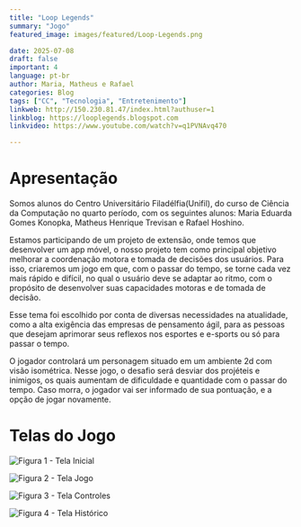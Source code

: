```yaml
---
title: "Loop Legends"
summary: "Jogo"
featured_image: images/featured/Loop-Legends.png 

date: 2025-07-08
draft: false
important: 4
language: pt-br
author: Maria, Matheus e Rafael
categories: Blog
tags: ["CC", "Tecnologia", "Entretenimento"] 
linkweb: http://150.230.81.47/index.html?authuser=1
linkblog: https://looplegends.blogspot.com
linkvideo: https://www.youtube.com/watch?v=q1PVNAvq470

---
```




# Apresentação

Somos alunos do Centro Universitário Filadélfia(Unifil), do curso de Ciência da Computação no quarto período, com os seguintes alunos: Maria Eduarda Gomes Konopka, Matheus Henrique Trevisan e Rafael Hoshino.

Estamos participando de um projeto de extensão, onde temos que desenvolver um app móvel, o nosso projeto tem como principal objetivo melhorar a coordenação motora e tomada de decisões dos usuários. Para isso, criaremos um jogo em que, com o passar do tempo, se torne cada vez mais rápido e difícil, no qual o usuário deve se adaptar ao ritmo, com o propósito de desenvolver suas capacidades motoras e de tomada de decisão.

Esse tema foi escolhido por conta de diversas necessidades na atualidade, como a alta exigência das empresas de pensamento ágil, para as pessoas que desejam aprimorar seus reflexos nos esportes e e-sports ou só para passar o tempo.

O jogador controlará um personagem situado em um ambiente 2d com visão isométrica. Nesse jogo, o desafio será desviar dos projéteis e inimigos, os quais aumentam de dificuldade e quantidade com o passar do tempo. Caso morra, o jogador vai ser informado de sua pontuação, e a opção de jogar novamente.


# Telas do Jogo


![Figura 1 - Tela Inicial](https://blogger.googleusercontent.com/img/b/R29vZ2xl/AVvXsEiwRcXQFDEqxaZwYIzcgthjihAWvjpQWiS80iLuMIZxn2Wga8Fnb-cUvxaxO0z1Pr9vOZl89BfuYQmzpA9aDpGVtzriVACTHavLmXXYtD8A9EzhOFMk5knDfXsVXNrwyhAzYaF_g9z38JzeSXdnuZ4YbkDdwux578JoTcVkKSgS4eJwjdvsGhfdoCwO7qf5/s1292/main%20page.png)

![Figura 2 - Tela Jogo](https://lh7-us.googleusercontent.com/yLmSr03V3RMVlW1aZe233bPKUxEjI0NAVvjF_m2scHSAplcyfdngfQRwUJGnzGON0LCJ0D-Kk6aD5Qc5Ehp8LniH1IYZYNs-zxeKA5mt0qt4Va0Za-bMlBEdZTJWedfvm1FLC8TYbJ7OJeQNsZESAHw=w1044-h549)

![Figura 3 - Tela Controles](https://blogger.googleusercontent.com/img/b/R29vZ2xl/AVvXsEijIN1lmHL2NHR6_mO3K_N6Nh_8gw9wcMVf_RpPRhjCXN4tN5_dxIenhYnuQmqLJQ1jM0rW93YJPcs5IuE0FPlwoQ3PvuYGNvdFMXHzfidRpcpnTK2kJJUP8eAC3ISZgj_c0LO_CcVVCI_S39odNxS1WahMriFvG0vZl7qSlkHVh0lK37NyEs1qK4zjNRDJ/s1251/controler%20page.png)

![Figura 4 - Tela Histórico](https://lh7-us.googleusercontent.com/Nzc7xSqIFmxDB5dwuTKcXGs-YRrhONMQuxs5XeUlrd_B5qdQKD8194pktZMJ3dLEs3vUMoYsPkBtvtVCbMhn2IanliRBEDSCHDHAQQsrO7m_sLnw85kjhyO_-sVWp9OcIL5gmZBbTpZiaq_XbTdwpgU=w1160-h570)


